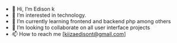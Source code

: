 - 👋 Hi, I’m Edison k
- 👀 I’m interested in technology.
- 🌱 I’m currently learning frontend and backend php among others
- 💞️ I’m looking to collaborate on all user interface projects
- 📫 How to reach me [kiizaedisont@gmail.com]

<!---
Kavani22/Kavani22 is a ✨ special ✨ repository because its `README.md` (this file) appears on your GitHub profile.
You can click the Preview link to take a look at your changes.
--->
